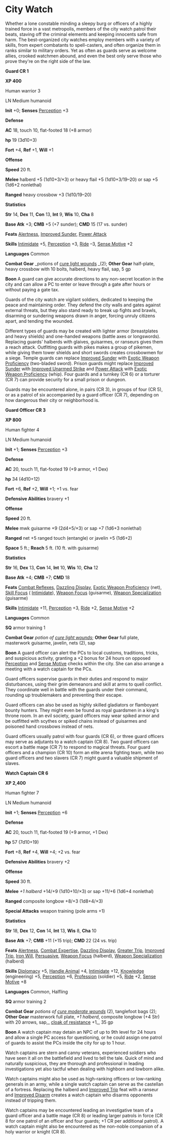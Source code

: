 # City Watch

Whether a lone constable minding a sleepy burg or officers of a highly trained force in a vast metropolis, members of the city watch patrol their beats, staving off the criminal elements and keeping innocents safe from harm. The best-organized city watches employ members with a variety of skills, from expert combatants to spell-casters, and often organize them in ranks similar to military orders. Yet as often as guards serve as welcome allies, crooked watchmen abound, and even the best only serve those who prove they're on the right side of the law.

**Guard CR 1**

**XP 400**

Human warrior 3

LN Medium humanoid

**Init** +0; **Senses** [Perception](../../skills/perception.md#_perception) +3

**Defense**

**AC** 18, touch 10, flat-footed 18 (+8 armor)

**hp** 19 (3d10+3)

**Fort** +4, **Ref** +1, **Will** +1

**Offense**

**Speed** 20 ft.

**Melee** halberd +5 (1d10+3/×3) or heavy flail +5 (1d10+3/19–20) or sap +5 (1d6+2 nonlethal)

**Ranged** heavy crossbow +3 (1d10/19–20)

**Statistics**

**Str** 14, **Dex** 11, **Con** 13, **Int** 9, **Wis** 10, **Cha** 8

**Base Atk** +3; **CMB** +5 (+7 sunder); **CMD** 15 (17 vs. sunder)

**Feats** [Alertness](../../feats.md#_alertness), [Improved Sunder](../../feats.md#_improved-sunder), [Power Attack](../../feats.md#_power-attack)

**Skills** [Intimidate](../../skills/intimidate.md#_intimidate) +5, [Perception](../../skills/perception.md#_perception) +3, [Ride](../../skills/ride.md#_ride) –3, [Sense Motive](../../skills/senseMotive.md#_sense-motive) +2

**Languages** Common

**Combat Gear** _potions of [cure light wounds](../../spells/cureLightWounds.md#_cure-light-wounds) _(2); **Other Gear** half-plate, heavy crossbow with 10 bolts, halberd, heavy flail, sap, 5 gp

**Boon** A guard can give accurate directions to any non-secret location in the city and can allow a PC to enter or leave through a gate after hours or without paying a gate tax.

Guards of the city watch are vigilant soldiers, dedicated to keeping the peace and maintaining order. They defend the city walls and gates against external threats, but they also stand ready to break up fights and brawls, disarming or sundering weapons drawn in anger, forcing unruly citizens apart, and tending the wounded.

Different types of guards may be created with lighter armor (breastplates and heavy shields) and one-handed weapons (battle axes or longswords). Replacing guards' halberds with glaives, guisarmes, or ranseurs gives them a reach attack. Outfitting guards with pikes makes a group of pikemen, while giving them tower shields and short swords creates crossbowmen for a siege. Temple guards can replace [Improved Sunder](../../feats.md#_improved-sunder) with [Exotic Weapon Proficiency](../../feats.md#_exotic-weapon-proficiency) (two-bladed sword). Prison guards might replace [Improved Sunder](../../feats.md#_improved-sunder) with [Improved Unarmed Strike](../../feats.md#_improved-unarmed-strike) and [Power Attack](../../feats.md#_power-attack) with [Exotic Weapon Proficiency](../../feats.md#_exotic-weapon-proficiency) (whip). Four guards and a turnkey (CR 6) or a torturer (CR 7) can provide security for a small prison or dungeon.

Guards may be encountered alone, in pairs (CR 3), in groups of four (CR 5), or as a patrol of six accompanied by a guard officer (CR 7), depending on how dangerous their city or neighborhood is.

**Guard Officer CR 3**

**XP 800**

Human fighter 4

LN Medium humanoid

**Init** +1; **Senses** [Perception](../../skills/perception.md#_perception) +3

**Defense**

**AC** 20, touch 11, flat-footed 19 (+9 armor, +1 Dex)

**hp** 34 (4d10+12)

**Fort** +6, **Ref** +2, **Will** +1; +1 vs. fear

**Defensive Abilities** bravery +1

**Offense**

**Speed** 20 ft.

**Melee** mwk guisarme +9 (2d4+5/×3) or sap +7 (1d6+3 nonlethal)

**Ranged** net +5 ranged touch (entangle) or javelin +5 (1d6+2)

**Space** 5 ft.; **Reach** 5 ft. (10 ft. with guisarme)

**Statistics**

**Str** 16, **Dex** 13, **Con** 14, **Int** 10, **Wis** 10, **Cha** 12

**Base Atk** +4; **CMB** +7; **CMD** 18

**Feats** [Combat Reflexes](../../feats.md#_combat-reflexes), [Dazzling Display](../../feats.md#_dazzling-display), [Exotic Weapon Proficiency](../../feats.md#_exotic-weapon-proficiency) (net), [Skill Focus](../../feats.md#_skill-focus) ( [Intimidate](../../skills/intimidate.md#_intimidate)), [Weapon Focus](../../feats.md#_weapon-focus) (guisarme), [Weapon Specialization](../../feats.md#_weapon-specialization) (guisarme)

**Skills** [Intimidate](../../skills/intimidate.md#_intimidate) +11, [Perception](../../skills/perception.md#_perception) +3, [Ride](../../skills/ride.md#_ride) +2, [Sense Motive](../../skills/senseMotive.md#_sense-motive) +2

**Languages** Common

**SQ** armor training 1

**Combat Gear** _potion of [cure light wounds](../../spells/cureLightWounds.md#_cure-light-wounds)_; **Other Gear** full plate, masterwork guisarme, javelin, nets (2), sap

**Boon** A guard officer can alert the PCs to local customs, traditions, tricks, and suspicious activity, granting a +2 bonus for 24 hours on opposed [Perception](../../skills/perception.md#_perception) and [Sense Motive](../../skills/senseMotive.md#_sense-motive) checks within the city. She can also arrange a meeting with a watch captain for the PCs.

Guard officers supervise guards in their duties and respond to major disturbances, using their grim demeanors and skill at arms to quell conflict. They coordinate well in battle with the guards under their command, rounding up troublemakers and preventing their escape.

Guard officers can also be used as highly skilled gladiators or flamboyant bounty hunters. They might even be found as royal guardsmen in a king's throne room. In an evil society, guard officers may wear spiked armor and be outfitted with scythes or spiked chains instead of guisarmes and poisoned hand crossbows instead of nets.

Guard officers usually patrol with four guards (CR 6), or three guard officers may serve as adjutants to a watch captain (CR 8). Two guard officers can escort a battle mage (CR 7) to respond to magical threats. Four guard officers and a champion (CR 10) form an elite arena fighting team, while two guard officers and two slavers (CR 7) might guard a valuable shipment of slaves.

**Watch Captain CR 6**

**XP 2,400**

Human fighter 7

LN Medium humanoid

**Init** +1; **Senses** [Perception](../../skills/perception.md#_perception) +6

**Defense**

**AC** 20, touch 11, flat-footed 19 (+9 armor, +1 Dex)

**hp** 57 (7d10+19)

**Fort** +8, **Ref** +4, **Will** +4; +2 vs. fear

**Defensive Abilities** bravery +2

**Offense**

**Speed** 30 ft.

**Melee** _+1 halberd_ +14/+9 (1d10+10/×3) or sap +11/+6 (1d6+4 nonlethal)

**Ranged** composite longbow +8/+3 (1d8+4/×3)

**Special Attacks** weapon training (pole arms +1)

**Statistics**

**Str** 18, **Dex** 12, **Con** 14, **Int** 13, **Wis** 8, **Cha** 10

**Base Atk** +7; **CMB** +11 (+15 trip); **CMD** 22 (24 vs. trip)

**Feats** [Alertness](../../feats.md#_alertness), [Combat Expertise](../../feats.md#_combat-expertise), [Dazzling Display](../../feats.md#_dazzling-display), [Greater Trip](../../feats.md#_greater-trip), [Improved Trip](../../feats.md#_improved-trip), [Iron Will](../../feats.md#_iron-will), [Persuasive](../../feats.md#_persuasive), [Weapon Focus](../../feats.md#_weapon-focus) (halberd), [Weapon Specialization](../../feats.md#_weapon-specialization) (halberd)

**Skills** [Diplomacy](../../skills/diplomacy.md#_diplomacy) +5, [Handle Animal](../../skills/handleAnimal.md#_handle-animal) +4, [Intimidate](../../skills/intimidate.md#_intimidate) +12, [Knowledge](../../skills/knowledge.md#_knowledge) (engineering) +5, [Perception](../../skills/perception.md#_perception) +6, [Profession](../../skills/profession.md#_profession) (soldier) +5, [Ride](../../skills/ride.md#_ride) +2, [Sense Motive](../../skills/senseMotive.md#_sense-motive) +8

**Languages** Common, Halfling

**SQ** armor training 2

**Combat Gear** _potions of [cure moderate wounds](../../spells/cureModerateWounds.md#_cure-moderate-wounds)_ (2), tanglefoot bags (2); **Other Gear** masterwork full plate, _+1 halberd_, composite longbow (+4 Str) with 20 arrows, sap,_ [cloak of resistance](../../magicItems/wondrousItems.md#_cloak-of-resistance) +1_, 35 gp

**Boon** A watch captain may detain an NPC of up to 9th level for 24 hours and allow a single PC access for questioning, or he could assign one patrol of guards to assist the PCs inside the city for up to 1 hour.

Watch captains are stern and canny veterans, experienced soldiers who have seen it all on the battlefield and lived to tell the tale. Quick of mind and naturally suspicious, they are thorough and professional in leading investigations yet also tactful when dealing with highborn and lowborn alike.

Watch captains might also be used as high-ranking officers or low-ranking generals in an army, while a single watch captain can serve as the castellan of a fortress. Replacing the halberd and [Improved Trip](../../feats.md#_improved-trip) feat with a ranseur and [Improved Disarm](../../feats.md#_improved-disarm) creates a watch captain who disarms opponents instead of tripping them.

Watch captains may be encountered leading an investigative team of a guard officer and a battle mage (CR 8) or leading larger patrols in force (CR 8 for one patrol of an officer and four guards; +1 CR per additional patrol). A watch captain might also be encountered as the non-noble companion of a holy warrior or knight (CR 8).

